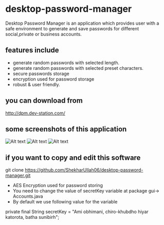 # desktop-password-manager
Desktop Password Manager is an application which provides user with a safe environment to generate and save passwords for different social,private or business accounts.
## features include
  * generate random passwords with selected length.
  * generate random passwords with selected preset characters.
  * secure passwords storage
  * encryption used for password storage
  * robust & user friendly.
  
  ## you can download from
  http://dpm.dev-station.com/
  
  ## some screenshots of this application
  ![Alt text](http://dpm.dev-station.com/assets/img/account.png "Desktop Password Manager")
  ![Alt text](http://dpm.dev-station.com/assets/img/account3.png "Desktop Password Manager")
  ![Alt text](http://dpm.dev-station.com/assets/img/login.png "Desktop Password Manager")
  
  ## if you want to copy and edit this software
  git clone https://github.com/ShekharUllah06/desktop-password-manager.git
  
  * AES Encryption used for password storing
  * You need to change the value of secretKey variable at package gui-> Accounts.java
  * By default we use following value for the variable
  
  private final String secretKey = "Ami obhimani, chiro-khubdho hiyar katorota, batha sunibirh";
  
  

